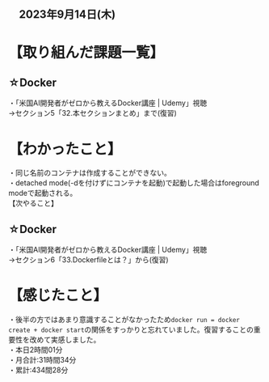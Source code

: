 ## 　2023年9月14日(木)
# 【取り組んだ課題一覧】
## ☆Docker
・「米国AI開発者がゼロから教えるDocker講座 | Udemy」視聴<br>
→セクション5「32.本セクションまとめ」まで(復習)<br>
# 【わかったこと】
・同じ名前のコンテナは作成することができない。<br>
・detached mode(-dを付けずにコンテナを起動)で起動した場合はforeground modeで起動される。<br>
【次やること】
## ☆Docker
・「米国AI開発者がゼロから教えるDocker講座 | Udemy」視聴<br>
→セクション6「33.Dockerfileとは？」から(復習)<br>
# 【感じたこと】
・後半の方ではあまり意識することがなかったため`docker run = docker create + docker start`の関係をすっかりと忘れていました。復習することの重要性を改めて実感しました。<br>
・本日2時間01分<br>
・月合計:31時間34分<br>
・累計:434間28分<br>
